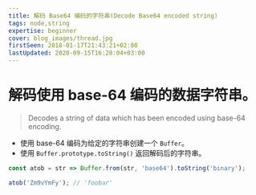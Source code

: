 ```yaml
---
title: 解码 Base64 编码的字符串(Decode Base64 encoded string)
tags: node,string
expertise: beginner
cover: blog_images/thread.jpg
firstSeen: 2018-01-17T21:43:21+02:00
lastUpdated: 2020-09-15T16:28:04+03:00
---
```


# 解码使用 base-64 编码的数据字符串。
> Decodes a string of data which has been encoded using base-64 encoding.

- 使用 base-64 编码为给定的字符串创建一个 `Buffer`。
- 使用 `Buffer.prototype.toString()` 返回解码后的字符串。

```js
const atob = str => Buffer.from(str, 'base64').toString('binary');
```

```js
atob('Zm9vYmFy'); // 'foobar'
```
